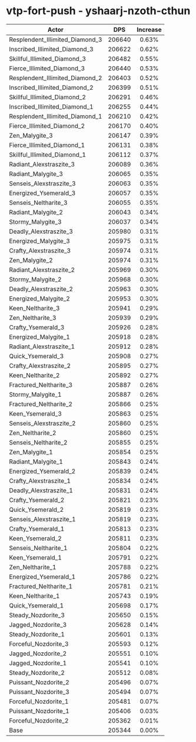# vtp-fort-push - yshaarj-nzoth-cthun
| Actor | DPS | Increase |
|---|:---:|:---:|
|Resplendent_Illimited_Diamond_3|206640|0.63%|
|Inscribed_Illimited_Diamond_3|206622|0.62%|
|Skillful_Illimited_Diamond_3|206482|0.55%|
|Fierce_Illimited_Diamond_3|206440|0.53%|
|Resplendent_Illimited_Diamond_2|206403|0.52%|
|Inscribed_Illimited_Diamond_2|206399|0.51%|
|Skillful_Illimited_Diamond_2|206291|0.46%|
|Inscribed_Illimited_Diamond_1|206255|0.44%|
|Resplendent_Illimited_Diamond_1|206210|0.42%|
|Fierce_Illimited_Diamond_2|206170|0.40%|
|Zen_Malygite_3|206147|0.39%|
|Fierce_Illimited_Diamond_1|206131|0.38%|
|Skillful_Illimited_Diamond_1|206112|0.37%|
|Radiant_Alexstraszite_3|206089|0.36%|
|Radiant_Malygite_3|206065|0.35%|
|Senseis_Alexstraszite_3|206063|0.35%|
|Energized_Ysemerald_3|206057|0.35%|
|Senseis_Neltharite_3|206055|0.35%|
|Radiant_Malygite_2|206043|0.34%|
|Stormy_Malygite_3|206037|0.34%|
|Deadly_Alexstraszite_3|205980|0.31%|
|Energized_Malygite_3|205975|0.31%|
|Crafty_Alexstraszite_3|205974|0.31%|
|Zen_Malygite_2|205974|0.31%|
|Radiant_Alexstraszite_2|205969|0.30%|
|Stormy_Malygite_2|205968|0.30%|
|Deadly_Alexstraszite_2|205963|0.30%|
|Energized_Malygite_2|205953|0.30%|
|Keen_Neltharite_3|205941|0.29%|
|Zen_Neltharite_3|205939|0.29%|
|Crafty_Ysemerald_3|205926|0.28%|
|Energized_Malygite_1|205918|0.28%|
|Radiant_Alexstraszite_1|205912|0.28%|
|Quick_Ysemerald_3|205908|0.27%|
|Crafty_Alexstraszite_2|205895|0.27%|
|Keen_Neltharite_2|205892|0.27%|
|Fractured_Neltharite_3|205887|0.26%|
|Stormy_Malygite_1|205887|0.26%|
|Fractured_Neltharite_2|205866|0.25%|
|Keen_Ysemerald_3|205863|0.25%|
|Senseis_Alexstraszite_2|205860|0.25%|
|Zen_Neltharite_2|205860|0.25%|
|Senseis_Neltharite_2|205855|0.25%|
|Zen_Malygite_1|205854|0.25%|
|Radiant_Malygite_1|205843|0.24%|
|Energized_Ysemerald_2|205839|0.24%|
|Crafty_Alexstraszite_1|205834|0.24%|
|Deadly_Alexstraszite_1|205831|0.24%|
|Crafty_Ysemerald_2|205821|0.23%|
|Quick_Ysemerald_2|205819|0.23%|
|Senseis_Alexstraszite_1|205819|0.23%|
|Crafty_Ysemerald_1|205813|0.23%|
|Keen_Ysemerald_2|205811|0.23%|
|Senseis_Neltharite_1|205804|0.22%|
|Keen_Ysemerald_1|205791|0.22%|
|Zen_Neltharite_1|205788|0.22%|
|Energized_Ysemerald_1|205786|0.22%|
|Fractured_Neltharite_1|205781|0.21%|
|Keen_Neltharite_1|205743|0.19%|
|Quick_Ysemerald_1|205698|0.17%|
|Steady_Nozdorite_3|205650|0.15%|
|Jagged_Nozdorite_3|205628|0.14%|
|Steady_Nozdorite_1|205601|0.13%|
|Forceful_Nozdorite_3|205593|0.12%|
|Jagged_Nozdorite_2|205551|0.10%|
|Jagged_Nozdorite_1|205541|0.10%|
|Steady_Nozdorite_2|205512|0.08%|
|Puissant_Nozdorite_2|205496|0.07%|
|Puissant_Nozdorite_3|205494|0.07%|
|Forceful_Nozdorite_1|205481|0.07%|
|Puissant_Nozdorite_1|205406|0.03%|
|Forceful_Nozdorite_2|205362|0.01%|
|Base|205344|0.00%|
